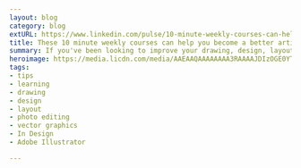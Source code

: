 ```yaml
---
layout: blog
category: blog
extURL: https://www.linkedin.com/pulse/10-minute-weekly-courses-can-help-you-become-better-ray-villalobos
title: These 10 minute weekly courses can help you become a better artist and designer
summary: If you've been looking to improve your drawing, design, layout and photo editing skills, but keep a busy schedule, then these weekly series can help. They release once a week and include short, actionable tips and techniques from world class authors.
heroimage: https://media.licdn.com/media/AAEAAQAAAAAAAA3RAAAAJDIzOGE0YTZkLWYwMTMtNGJiMy05YmUwLWNkMjc1NmQzZTA4OQ.png
tags:
- tips
- learning
- drawing
- design
- layout
- photo editing
- vector graphics
- In Design
- Adobe Illustrator

---
```

